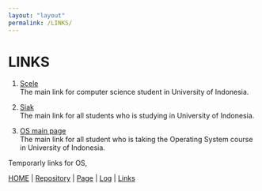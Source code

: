 ```yaml
---
layout: "layout"
permalink: /LINKS/
---
```


# LINKS

1. [Scele](https://scele.cs.ui.ac.id/)<br>
The main link for computer science student in University of Indonesia.

2. [Siak](https://academic.ui.ac.id/main/Welcome/)<br>
The main link for all students who is studying in University of Indonesia.

3. [OS main page](https://os.vlsm.org/)<br>
The main link for all student who is taking the Operating System course in University of Indonesia.

Temporarly links for OS,

[HOME](.) | [Repository](https://github.com/ezekielnicholas/os212) | [Page](https://ezekielnicholas.github.io/os212/) | [Log](https://github.com/ezekielnicholas/os212/blob/master/TXT/mylog.txt) | [Links](LINKS/)

